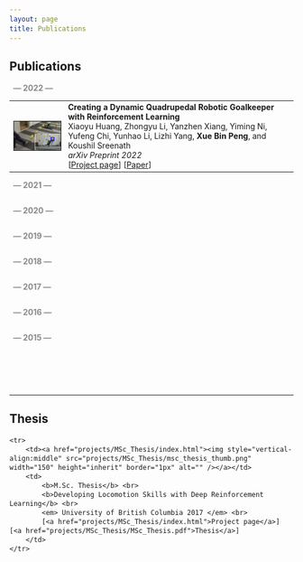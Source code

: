 ```yaml
---
layout: page
title: Publications
---
```

<h2>Publications</h2>
<p style="color:#898989;"><b> &nbsp; &mdash; 2022 &mdash; </b></p>
<table border="0" cellpadding="3" cellspacing="10">
	<tr>
		<td><a href="./projects/A1Goalkeeping/index.html"><img style="vertical-align:middle" src="./projects/A1Goalkeeping/a1_goalkeeping_thumb.png"  width="200" height="inherit" border="1px" alt="" /></a></td>
		<td>
			<b>Creating a Dynamic Quadrupedal Robotic Goalkeeper with Reinforcement Learning</b> <br> 
			Xiaoyu Huang, Zhongyu Li, Yanzhen Xiang, Yiming Ni, Yufeng Chi, Yunhao Li, Lizhi Yang, <b>Xue Bin Peng</b>, and Koushil Sreenath<br> 
			<em> arXiv Preprint 2022 </em> <br> 
			[<a href="./projects/A1Goalkeeping/index.html">Project page</a>] [<a href="./projects/A1Goalkeeping/2022_A1Goalkeeping.pdf">Paper</a>]
		</td>
	</tr>

</table>


<p style="color:#898989;"><b>&nbsp; &mdash; 2021 &mdash; </b></p>
<table border="0" cellpadding="3" cellspacing="10">

</table>

<p style="color:#898989;"><b>&nbsp; &mdash; 2020 &mdash; </b></p>
<table border="0" cellpadding="3" cellspacing="10">

</table>

<p style="color:#898989;"><b>&nbsp; &mdash; 2019 &mdash; </b></p>
<table border="0" cellpadding="3" cellspacing="10">

</table>

<p style="color:#898989;"><b>&nbsp; &mdash; 2018 &mdash; </b></p>
<table border="0" cellpadding="3" cellspacing="10">

</table>

<p style="color:#898989;"><b>&nbsp; &mdash; 2017 &mdash; </b></p>
<table border="0" cellpadding="3" cellspacing="10">

</table>

<p style="color:#898989;"><b>&nbsp; &mdash; 2016 &mdash; </b></p>
<table border="0" cellpadding="3" cellspacing="10">

</table>

<p style="color:#898989;"><b>&nbsp; &mdash; 2015 &mdash; </b></p>
<table border="0" cellpadding="3" cellspacing="10">

</table>

<br><br><br>

<hr>

<h2>Thesis</h2>

<table border="0" cellpadding="3" cellspacing="10">

	<tr>
		<td><a href="projects/MSc_Thesis/index.html"><img style="vertical-align:middle" src="projects/MSc_Thesis/msc_thesis_thumb.png"  width="150" height="inherit" border="1px" alt="" /></a></td>
		<td>
			<b>M.Sc. Thesis</b> <br> 
			<b>Developing Locomotion Skills with Deep Reinforcement Learning</b> <br> 
			<em> University of British Columbia 2017 </em> <br> 
			[<a href="projects/MSc_Thesis/index.html">Project page</a>] [<a href="projects/MSc_Thesis/MSc_Thesis.pdf">Thesis</a>]
		</td>
	</tr>
</table>